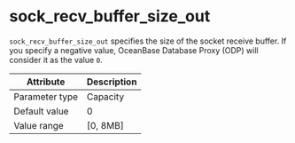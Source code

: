 # sock_recv_buffer_size_out

`sock_recv_buffer_size_out` specifies the size of the socket receive buffer. If you specify a negative value, OceanBase Database Proxy (ODP) will consider it as the value `0`.

| Attribute | Description |
|----------|---------|
| Parameter type | Capacity |
| Default value | 0 |
| Value range | [0, 8MB] |
